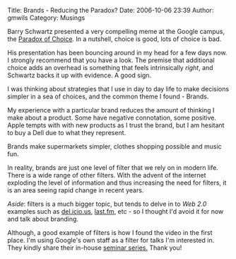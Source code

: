 Title: Brands - Reducing the Paradox?
Date: 2006-10-06 23:39
Author: gmwils
Category: Musings

Barry Schwartz presented a very compelling meme at the Google campus,
the [Paradox of Choice][]. In a nutshell, choice is good, lots of choice
is bad.

His presentation has been bouncing around in my head for a few days now.
I strongly recommend that you have a look. The premise that additional
choice adds an overhead is something that feels intrinsically *right*,
and Schwartz backs it up with evidence. A good sign.

I was thinking about strategies that I use in day to day life to make
decisions simpler in a sea of choices, and the common theme I found -
Brands.

My experience with a particular brand reduces the amount of thinking I
make about a product. Some have negative connotation, some positive.
Apple tempts with with new products as I trust the brand, but I am
hesitant to buy a Dell due to what they represent.

Brands make supermarkets simpler, clothes shopping possible and music
fun.

In reality, brands are just one level of filter that we rely on in
modern life. There is a wide range of other filters. With the advent of
the internet exploding the level of information and thus increasing the
need for filters, it is an area seeing rapid change in recent years.

*Aside*: filters is a much bigger topic, but tends to delve in to *Web
2.0* examples such as [del.icio.us][], [last.fm][], etc - so I thought
I'd avoid it for now and talk about branding.

Although, a good example of filters is how I found the video in the
first place. I'm using Google's own staff as a filter for talks I'm
interested in. They kindly share their in-house [seminar series.][]
Thank you!

  [Paradox of Choice]: http://video.google.com/videoplay?docid=6127548813950043200
  [del.icio.us]: http://del.icio.us/
  [last.fm]: http://www.last.fm/
  [seminar series.]: http://video.google.com/videosearch?q=engEDU
